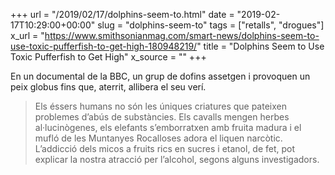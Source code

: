 +++
url = "/2019/02/17/dolphins-seem-to.html"
date = "2019-02-17T10:29:00+00:00"
slug = "dolphins-seem-to"
tags = ["retalls", "drogues"]
x_url = "https://www.smithsonianmag.com/smart-news/dolphins-seem-to-use-toxic-pufferfish-to-get-high-180948219/"
title = "Dolphins Seem to Use Toxic Pufferfish to Get High"
x_source = ""
+++


En un documental de la BBC, un grup de dofins assetgen i provoquen un peix globus fins que, aterrit, allibera el seu verí.

> Els éssers humans no són les úniques criatures que pateixen problemes d’abús de substàncies. Els cavalls mengen herbes al·lucinògenes, els elefants s’emborratxen amb fruita madura i el mufló de les Muntanyes Rocalloses adora el liquen narcòtic. L’addicció dels micos a fruits rics en sucres i etanol, de fet, pot explicar la nostra atracció per l’alcohol, segons alguns investigadors.

